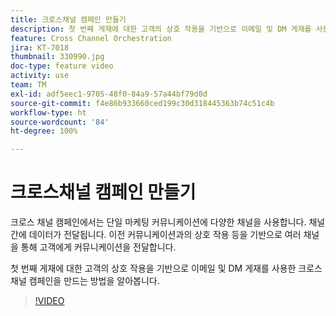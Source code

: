 ```yaml
---
title: 크로스채널 캠페인 만들기
description: 첫 번째 게재에 대한 고객의 상호 작용을 기반으로 이메일 및 DM 게재를 사용한 크로스 채널 캠페인을 만드는 방법을 알아봅니다.
feature: Cross Channel Orchestration
jira: KT-7018
thumbnail: 330990.jpg
doc-type: feature video
activity: use
team: TM
exl-id: adf5eec1-9705-48f0-84a9-57a44bf79d0d
source-git-commit: f4e86b933660ced199c30d318445363b74c51c4b
workflow-type: ht
source-wordcount: '84'
ht-degree: 100%

---
```


# 크로스채널 캠페인 만들기

크로스 채널 캠페인에서는 단일 마케팅 커뮤니케이션에 다양한 채널을 사용합니다. 채널 간에 데이터가 전달됩니다. 이전 커뮤니케이션과의 상호 작용 등을 기반으로 여러 채널을 통해 고객에게 커뮤니케이션을 전달합니다.

첫 번째 게재에 대한 고객의 상호 작용을 기반으로 이메일 및 DM 게재를 사용한 크로스 채널 캠페인을 만드는 방법을 알아봅니다.

>[!VIDEO](https://video.tv.adobe.com/v/330990?quality=12&learn=on)
